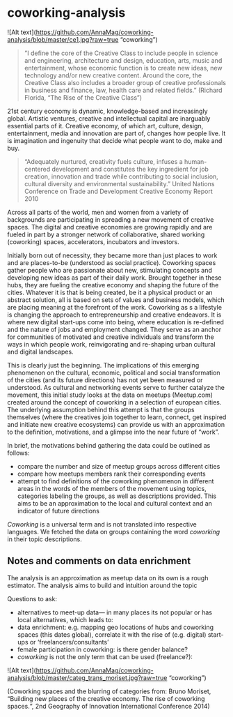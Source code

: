 # coworking-analysis
![Alt text](https://github.com/AnnaMag/coworking-analysis/blob/master/ce1.jpg?raw=true “coworking”)

>”I define the core of the Creative Class to include people in science and engineering, architecture and design, 
>education, arts, music and entertainment, whose economic function is to create new ideas, new technology and/or new creative content. 
>Around the core, the Creative Class also includes a broader group of creative professionals in business and finance, law, health care and related fields.” 
>(Richard Florida, “The Rise of the Creative Class”)


21st century economy is dynamic, knowledge-based and increasingly global. Artistic ventures, creative and intellectual capital are inarguably essential parts of it. Creative economy, of which art, culture, design, entertainment, media and innovation are part of, changes how people live. It is imagination and ingenuity that decide what people want to do, make and buy.


>“Adequately nurtured, creativity fuels culture, infuses a human-centered development and constitutes the key ingredient 
>for job creation, innovation and trade while contributing to social inclusion, cultural diversity and environmental sustainability.” 
>United Nations Conference on Trade and Development Creative Economy Report 2010 

Across all parts of the world, men and women from a variety of backgrounds are participating in spreading a new movement of creative spaces. The digital and creative economies are growing rapidly and are fueled in part by a stronger network of collaborative, shared working (coworking) spaces, accelerators, incubators and investors. 

Initially born out of necessity, they became more than just places to work and are places-to-be (understood as social practice). Coworking spaces gather people who are passionate about new, stimulating concepts and developing new ideas as part of their daily work. Brought together in these hubs, they are fueling the creative economy and shaping the future of the cities. Whatever it is that is being created, be it a physical product or an abstract solution, all is based on sets of values and business models, which are placing meaning at the forefront of the work. Coworking as s a lifestyle is changing the approach to entrepreneurship and creative endeavors. It is where new digital start-ups come into being, where education is re-defined and the nature of jobs and employment changed. They serve as an anchor for communities of motivated and creative individuals and transform the ways in which people work, reinvigorating and re-shaping urban cultural and digital landscapes. 

This is clearly just the beginning. The implications of this emerging phenomenon on the cultural, economic, political and social transformation of the cities (and its future directions) has not yet been measured or understood. As cultural and networking events serve to further catalyze the movement, this initial study looks at the data on meetups (Meetup.com) created around the concept of coworking in a selection of european cities. The underlying assumption behind this attempt is that the groups themselves (where the creatives join together to learn, connect, get inspired and initiate new creative ecosystems) can provide us with an approximation to the definition, motivations, and a glimpse into the near future of “work”.

In brief, the motivations behind gathering the data could be outlined as follows: 
* compare the number and size of meetup groups across different cities
* compare how meetups members rank their corresponding events
* attempt to find definitions of the coworking phenomenon in different areas in the words of the members of the movement using topics, categories labeling the groups, as well as descriptions provided. This aims to be an approximation to the local and cultural context and an indicator of future directions 


*Coworking* is a universal term and is not translated into respective languages. We fetched the data on groups containing the word *coworking* in their topic descriptions.


## Notes and comments on data enrichment
The analysis is an approximation as meetup data on its own is a rough estimator. The analysis aims to build and intuition around the topic

Questions to ask:

- alternatives to meet-up data— in many places its not popular or has local alternatives, which leads to:
- data enrichment: e.g. mapping geo locations of hubs and coworking spaces (this dates global), correlate it with the rise of (e.g. digital) start-ups or ‘freelancers/consultants’
- female participation in coworking: is there gender balance? 
- *coworking* is not the only term that can be used (freelance?):

![Alt text](https://github.com/AnnaMag/coworking-analysis/blob/master/categ_trans_moriset.jpg?raw=true “coworking”)

 (Coworking spaces and the blurring of categories from: Bruno Moriset, “Building new places of the creative economy. The rise of coworking spaces.“, 2nd Geography of Innovation International Conference 2014)
